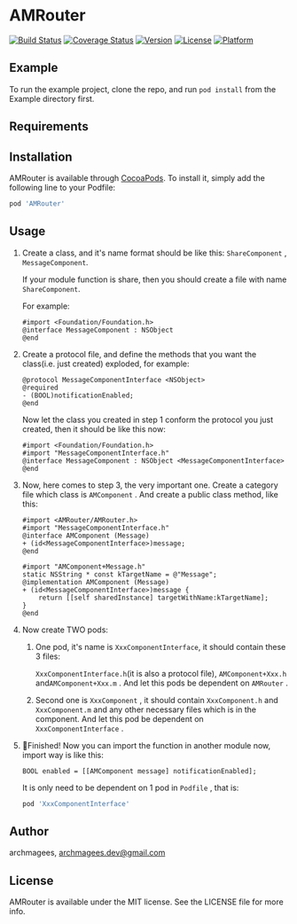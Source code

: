 # AMRouter

[![Build Status](https://travis-ci.org/archmagees/AMRouter.svg?branch=develop)](https://travis-ci.org/archmagees/AMRouter)
[![Coverage Status](https://coveralls.io/repos/github/archmagees/AMRouter/badge.svg?branch=develop)](https://coveralls.io/github/archmagees/AMRouter?branch=develop)
[![Version](https://img.shields.io/cocoapods/v/AMRouter.svg?style=flat)](https://cocoapods.org/pods/AMRouter)
[![License](https://img.shields.io/cocoapods/l/AMRouter.svg?style=flat)](https://cocoapods.org/pods/AMRouter)
[![Platform](https://img.shields.io/cocoapods/p/AMRouter.svg?style=flat)](https://cocoapods.org/pods/AMRouter)

## Example

To run the example project, clone the repo, and run `pod install` from the Example directory first.

## Requirements

## Installation

AMRouter is available through [CocoaPods](https://cocoapods.org). To install
it, simply add the following line to your Podfile:

```ruby
pod 'AMRouter'
```

## Usage

1. Create a class, and it's name format should be like this: `ShareComponent` , `MessageComponent`. 

   If your module function is share, then you should create a file with name `ShareComponent`. 

   For example:

   ```objc
   #import <Foundation/Foundation.h>
   @interface MessageComponent : NSObject
   @end
   ```

2. Create a protocol file, and define the methods that you want the class(i.e. just created) exploded, for example:

   ```objc
   @protocol MessageComponentInterface <NSObject>
   @required
   - (BOOL)notificationEnabled;
   @end
   ```

   Now let the class you created in step 1 conform the protocol you just created, then it should be like this now:

   ```objc
   #import <Foundation/Foundation.h>
   #import "MessageComponentInterface.h"
   @interface MessageComponent : NSObject <MessageComponentInterface>
   @end
   ```

3. Now, here comes to step 3, the very important one. Create a category file which class is `AMComponent` . And create a public class method, like this:

   ```objc
   #import <AMRouter/AMRouter.h>
   #import "MessageComponentInterface.h"
   @interface AMComponent (Message)
   + (id<MessageComponentInterface>)message;
   @end
       
   #import "AMComponent+Message.h"
   static NSString * const kTargetName = @"Message";
   @implementation AMComponent (Message)
   + (id<MessageComponentInterface>)message {
       return [[self sharedInstance] targetWithName:kTargetName];
   }
   @end
   ```

4. Now create TWO pods:

   1. One pod, it's name is `XxxComponentInterface`, it should contain these 3 files:

      `XxxComponentInterface.h`(it is also a protocol file), `AMComponent+Xxx.h` and`AMComponent+Xxx.m` . And let this pods be dependent on `AMRouter` .

   2. Second one is `XxxComponent` , it should contain `XxxComponent.h` and `XxxComponent.m` and  any other necessary files which is in the component. And let this pod be dependent on `XxxComponentInterface` .

5. :tada:Finished!  Now you can import the function in another module now, import way is like this:

   ```objc
   BOOL enabled = [[AMComponent message] notificationEnabled];
   ```
   It is only need to be dependent on 1 pod in `Podfile` , that is:

   ```ruby
   pod 'XxxComponentInterface'
   ```

   

## Author

archmagees, archmagees.dev@gmail.com

## License

AMRouter is available under the MIT license. See the LICENSE file for more info.
